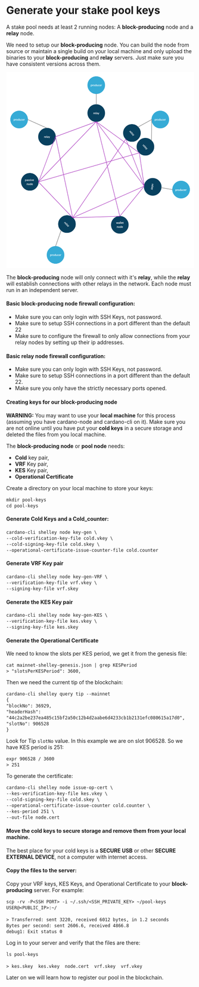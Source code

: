 # Generate your stake pool keys

A stake pool needs at least 2 running nodes: A __block-producing__ node and a __relay__ node.

We need to setup our __block-producing__ node. You can build the node from source or maintain a single build on your local machine and only upload the binaries to your __block-producing__ and __relay__ servers. Just make sure you have consistent versions across them.



![network diagram](images/basic-network-with-relays-producers-passivenodes-walletnodes.png)

The __block-producing__ node will only connect with it's __relay__, while the __relay__ will establish connections with other relays in the network.  Each node must run in an independent server.

#### Basic block-producing node firewall configuration:

* Make sure you can only login with SSH Keys, not password.
* Make sure to setup SSH connections in a port different than the default 22
* Make sure to configure the firewall to only allow connections from your relay nodes by setting up their ip addresses.

#### Basic relay node firewall configuration:

 * Make sure you can only login with SSH Keys, not password.
 * Make sure to setup SSH connections in a port different than the default 22.
 * Make sure you only have the strictly necessary ports opened.

#### Creating keys for our block-producing node

**WARNING:**
You may want to use your __local machine__ for this process (assuming you have cardano-node and cardano-cli on it). Make sure you are not online until you have put your __cold keys__ in a secure storage and deleted the files from you local machine.

The __block-producing node__ or __pool node__ needs:

* __Cold__ key pair,
* __VRF__ Key pair,
* __KES__ Key pair,
* __Operational Certificate__

Create a directory on your local machine to store your keys:

    mkdir pool-keys
    cd pool-keys

#### Generate __Cold__ Keys and a __Cold_counter__:

    cardano-cli shelley node key-gen \
    --cold-verification-key-file cold.vkey \
    --cold-signing-key-file cold.skey \
    --operational-certificate-issue-counter-file cold.counter

#### Generate VRF Key pair

    cardano-cli shelley node key-gen-VRF \
    --verification-key-file vrf.vkey \
    --signing-key-file vrf.skey

#### Generate the KES Key pair

    cardano-cli shelley node key-gen-KES \
    --verification-key-file kes.vkey \
    --signing-key-file kes.skey

#### Generate the Operational Certificate

We need to know the slots per KES period, we get it from the genesis file:

    cat mainnet-shelley-genesis.json | grep KESPeriod
    > "slotsPerKESPeriod": 3600,

Then we need the current tip of the blockchain:

    cardano-cli shelley query tip --mainnet
    {
    "blockNo": 36929,
    "headerHash": "44c2a2be237ea485c15bf2a50c12b4d2aabe6d4233cb1b2131efc080615a17d0",
    "slotNo": 906528
    }

Look for Tip `slotNo` value. In this example we are on slot 906528. So we have KES period is 251:

    expr 906528 / 3600
    > 251

To generate the certificate:

    cardano-cli shelley node issue-op-cert \
    --kes-verification-key-file kes.vkey \
    --cold-signing-key-file cold.skey \
    --operational-certificate-issue-counter cold.counter \
    --kes-period 251 \
    --out-file node.cert

#### Move the cold keys to secure storage and remove them from your local machine.

The best place for your cold keys is a __SECURE USB__ or other __SECURE EXTERNAL DEVICE__, not a computer with internet access.

#### Copy the files to the server:

Copy your VRF keys, KES Keys, and Operational Certificate to your __block-producing__ server. For example:

    scp -rv -P<SSH PORT> -i ~/.ssh/<SSH_PRIVATE_KEY> ~/pool-keys USER@<PUBLIC_IP>:~/

    > Transferred: sent 3220, received 6012 bytes, in 1.2 seconds
    Bytes per second: sent 2606.6, received 4866.8
    debug1: Exit status 0


Log in to your server and verify that the files are there:

    ls pool-keys

    > kes.skey  kes.vkey  node.cert  vrf.skey  vrf.vkey  

Later on we will learn how to register our pool in the blockchain.
